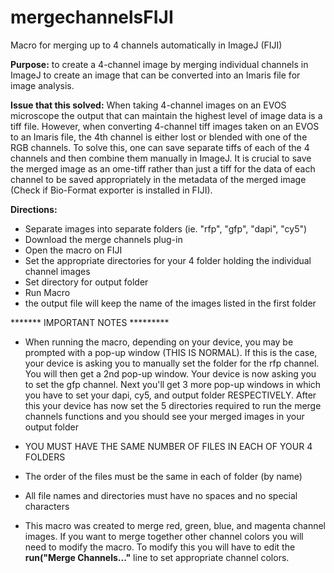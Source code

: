 # mergechannelsFIJI
Macro for merging up to 4 channels automatically in ImageJ (FIJI)

**Purpose:** to create a 4-channel image by merging individual channels in ImageJ to create an image that can be converted into an Imaris file for image analysis.

**Issue that this solved:** When taking 4-channel images on an EVOS microscope the output that can maintain the highest level of image data is a tiff file. However, when converting 4-channel tiff images taken on an EVOS to an Imaris file, the 4th channel is either lost or blended with one of the RGB channels. To solve this, one can save separate tiffs of each of the 4 channels and then combine them manually in ImageJ. It is crucial to save the merged image as an ome-tiff rather than just a tiff for the data of each channel to be saved appropriately in the metadata of the merged image (Check if Bio-Format exporter is installed in FIJI).

**Directions:**
- Separate images into separate folders (ie. "rfp", "gfp", "dapi", "cy5")
- Download the merge channels plug-in
- Open the macro on FIJI
- Set the appropriate directories for your 4 folder holding the individual channel images
- Set directory for output folder
- Run Macro
- the output file will keep the name of the images listed in the first folder

******* IMPORTANT NOTES *********
- When running the macro, depending on your device, you may be prompted with a pop-up window (THIS IS NORMAL). If this is the case, your device is asking you to manually set the folder for the rfp channel. You will then get a 2nd pop-up window. Your device is now asking you to set the gfp channel. Next you'll get 3 more pop-up windows in which you have to set your dapi, cy5, and output folder RESPECTIVELY. After this your device has now set the 5 directories required to run the merge channels functions and you should see your merged images in your output folder

- YOU MUST HAVE THE SAME NUMBER OF FILES IN EACH OF YOUR 4 FOLDERS

- The order of the files must be the same in each of folder  (by name)

- All file names and directories must have no spaces and no special characters

- This macro was created to merge red, green, blue, and magenta channel images. If you want to merge together other channel colors you will need to modify the macro. To modify this you will have to edit the **run("Merge Channels..."** line to set appropriate channel colors.

